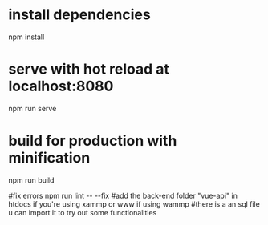 # install dependencies
npm install

# serve with hot reload at localhost:8080
npm run serve

# build for production with minification
npm run build

#fix errors
npm run lint -- --fix
#add the back-end folder "vue-api" in htdocs if you're using xammp or www if using wammp 
#there is a an sql  file  u can import it to try out some functionalities 
